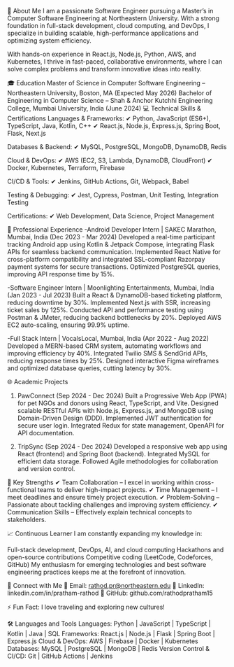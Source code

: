 🚀 About Me
I am a passionate Software Engineer pursuing a Master’s in Computer Software Engineering at Northeastern University. With a strong foundation in full-stack development, cloud computing, and DevOps, I specialize in building scalable, high-performance applications and optimizing system efficiency.

With hands-on experience in React.js, Node.js, Python, AWS, and Kubernetes, I thrive in fast-paced, collaborative environments, where I can solve complex problems and transform innovative ideas into reality.

🎓 Education
Master of Science in Computer Software Engineering – Northeastern University, Boston, MA (Expected May 2026)
Bachelor of Engineering in Computer Science – Shah & Anchor Kutchhi Engineering College, Mumbai University, India (June 2024)
💻 Technical Skills & Certifications
Languages & Frameworks:
✔ Python, JavaScript (ES6+), TypeScript, Java, Kotlin, C++
✔ React.js, Node.js, Express.js, Spring Boot, Flask, Next.js

Databases & Backend:
✔ MySQL, PostgreSQL, MongoDB, DynamoDB, Redis

Cloud & DevOps:
✔ AWS (EC2, S3, Lambda, DynamoDB, CloudFront)
✔ Docker, Kubernetes, Terraform, Firebase

CI/CD & Tools:
✔ Jenkins, GitHub Actions, Git, Webpack, Babel

Testing & Debugging:
✔ Jest, Cypress, Postman, Unit Testing, Integration Testing

Certifications:
✔ Web Development, Data Science, Project Management

🚀 Professional Experience
-Android Developer Intern | SAKEC Marathon, Mumbai, India (Dec 2023 - Mar 2024)
Developed a real-time participant tracking Android app using Kotlin & Jetpack Compose, integrating Flask APIs for seamless backend communication. Implemented React Native for cross-platform compatibility and integrated SSL-compliant Razorpay payment systems for secure transactions. Optimized PostgreSQL queries, improving API response time by 15%.

-Software Engineer Intern | Moonlighting Entertainments, Mumbai, India (Jan 2023 - Jul 2023)
Built a React & DynamoDB-based ticketing platform, reducing downtime by 30%. Implemented Next.js with SSR, increasing ticket sales by 125%. Conducted API and performance testing using Postman & JMeter, reducing backend bottlenecks by 20%. Deployed AWS EC2 auto-scaling, ensuring 99.9% uptime.

-Full Stack Intern | VocalsLocal, Mumbai, India (Apr 2022 - Aug 2022)
Developed a MERN-based CRM system, automating workflows and improving efficiency by 40%. Integrated Twilio SMS & SendGrid APIs, reducing response times by 25%. Designed interactive Figma wireframes and optimized database queries, cutting latency by 30%.




🌐 Academic Projects
1. PawConnect (Sep 2024 - Dec 2024)
Built a Progressive Web App (PWA) for pet NGOs and donors using React, TypeScript, and Vite.
Designed scalable RESTful APIs with Node.js, Express.js, and MongoDB using Domain-Driven Design (DDD).
Implemented JWT authentication for secure user login.
Integrated Redux for state management, OpenAPI for API documentation.

2. TripSync (Sep 2024 - Dec 2024)
Developed a responsive web app using React (frontend) and Spring Boot (backend).
Integrated MySQL for efficient data storage.
Followed Agile methodologies for collaboration and version control.

🌟 Key Strengths
✔ Team Collaboration – I excel in working within cross-functional teams to deliver high-impact projects.
✔ Time Management – I meet deadlines and ensure timely project execution.
✔ Problem-Solving – Passionate about tackling challenges and improving system efficiency.
✔ Communication Skills – Effectively explain technical concepts to stakeholders.

📈 Continuous Learner
I am constantly expanding my knowledge in:

Full-stack development, DevOps, AI, and cloud computing
Hackathons and open-source contributions
Competitive coding (LeetCode, Codeforces, GitHub)
My enthusiasm for emerging technologies and best software engineering practices keeps me at the forefront of innovation.

📩 Connect with Me
📧 Email: rathod.pr@northeastern.edu
🔗 LinkedIn: linkedin.com/in/pratham-rathod
📂 GitHub: github.com/rathodpratham15

⚡ Fun Fact: I love traveling and exploring new cultures!

🛠️ Languages and Tools
Languages: Python | JavaScript | TypeScript | Kotlin | Java | SQL
Frameworks: React.js | Node.js | Flask | Spring Boot | Express.js
Cloud & DevOps: AWS | Firebase | Docker | Kubernetes
Databases: MySQL | PostgreSQL | MongoDB | Redis
Version Control & CI/CD: Git | GitHub Actions | Jenkins

